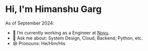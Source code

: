 # Hi, I'm Himanshu Garg

As of September 2024:

- 🔭 I’m currently working as a Engineer at [Novu](https://www.novu.co/).
- 💬 Ask me about: System Design, Cloud, Backend, Python, etc.
- 😄 Pronouns: He/Him/His
